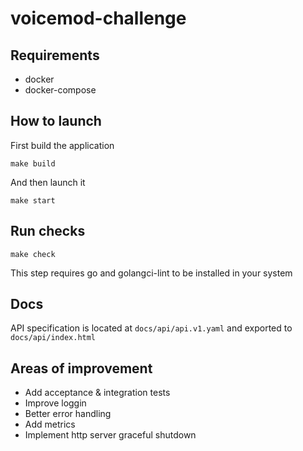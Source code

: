 # voicemod-challenge

## Requirements
- docker
- docker-compose

## How to launch
First build the application
```
make build
```

And then launch it
```
make start
```

## Run checks

```
make check
```

This step requires go and golangci-lint to be installed in your system

## Docs
API specification is located at `docs/api/api.v1.yaml`  and exported to `docs/api/index.html`


## Areas of improvement
- Add acceptance & integration tests
- Improve loggin
- Better error handling
- Add metrics
- Implement http server graceful shutdown
